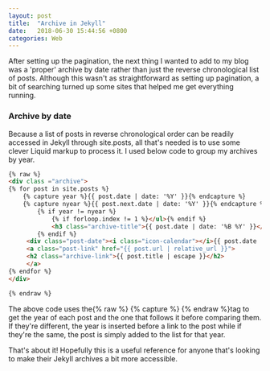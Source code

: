 ```yaml
---
layout: post
title:  "Archive in Jekyll"
date:   2018-06-30 15:44:56 +0800
categories: Web
---
```

After setting up the pagination, the next thing I wanted to add to my blog was a 'proper' archive by date rather than just the reverse chronological list of posts. Although this wasn't as straightforward as setting up pagination, a bit of searching turned up some sites that helped me get everything running.

### Archive by date
Because a list of posts in reverse chronological order can be readily accessed in Jekyll through site.posts, all that's needed is to use some clever Liquid markup to process it. 
I used below code to group my archives by year.

```html
{% raw %}
<div class ="archive">	
{% for post in site.posts %}
    {% capture year %}{{ post.date | date: '%Y' }}{% endcapture %}
    {% capture nyear %}{{ post.next.date | date: '%Y' }}{% endcapture %}
        {% if year != nyear %}
            {% if forloop.index != 1 %}</ul>{% endif %}
            <h3 class="archive-title">{{ post.date | date: '%B %Y' }}</h3><ul>
        {% endif %}
	 <div class="post-date"><i class="icon-calendar"></i>{{ post.date | date: "%e %B %Y" }}</div>
     <a class="post-link" href="{{ post.url | relative_url }}">
     <h2 class="archive-link">{{ post.title | escape }}</h2>
     </a>
{% endfor %}
</div>

{% endraw %}


```

The above code uses the{% raw %} {% capture %} {% endraw %}tag to get the year of each post and the one that follows it before comparing them. If they're different, the year is inserted before a link to the post while if they're the same, the post is simply added to the list for that year. 

That's about it! Hopefully this is a useful reference for anyone that's looking to make their Jekyll archives a bit more accessible.